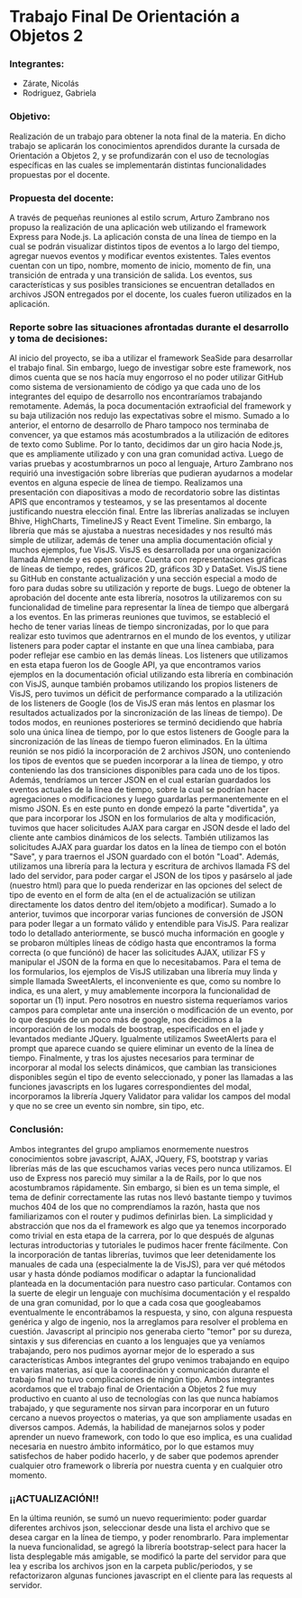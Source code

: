 # Trabajo Final De Orientación a Objetos 2

### Integrantes:

* Zárate, Nicolás
* Rodriguez, Gabriela

### Objetivo:

Realización de un trabajo para obtener la nota final de la materia. En dicho trabajo se aplicarán los conocimientos aprendidos durante la cursada de Orientación a Objetos 2, y se profundizarán con el uso de tecnologías específicas en las cuales se implementarán distintas funcionalidades propuestas por el docente.

### Propuesta del docente:

A través de pequeñas reuniones al estilo scrum, Arturo Zambrano nos propuso la realización de una aplicación web utilizando el framework Express para Node.js. La aplicación consta de una línea de tiempo en la cual se podrán visualizar distintos tipos de eventos a lo largo del tiempo, agregar nuevos eventos y modificar eventos existentes. Tales eventos cuentan con un tipo, nombre, momento de inicio, momento de fin, una transición de entrada y una transición de salida. Los eventos, sus características y sus posibles transiciones se encuentran detallados en archivos JSON entregados por el docente, los cuales fueron utilizados en la aplicación.


### Reporte sobre las situaciones afrontadas durante el desarrollo y toma de decisiones:

Al inicio del proyecto, se iba a utilizar el framework SeaSide para desarrollar el trabajo final. Sin embargo, luego de investigar sobre este framework, nos dimos cuenta que se nos hacía muy engorroso el no poder utilizar GitHub como sistema de versionamiento de código ya que cada uno de los integrantes del equipo de desarrollo nos encontraríamos trabajando remotamente. Además, la poca documentación extraoficial del framework y su baja utilización nos redujo las expectativas sobre el mismo. Sumado a lo anterior, el entorno de desarrollo de Pharo tampoco nos terminaba de convencer, ya que estamos más acostumbrados a la utilización de editores de texto como Sublime. Por lo tanto, decidimos dar un giro hacia Node.js, que es ampliamente utilizado y con una gran comunidad activa.
Luego de varias pruebas y acostumbrarnos un poco al lenguaje, Arturo Zambrano nos requirió una investigación sobre librerías que pudieran ayudarnos a modelar eventos en alguna especie de línea de tiempo. Realizamos una presentación con diapositivas a modo de recordatorio sobre las distintas APIS que encontramos y testeamos, y se las presentamos al docente justificando nuestra elección final. Entre las librerías analizadas se incluyen Bhive, HighCharts, TimelineJS y React Event Timeline. Sin embargo, la librería que más se ajustaba a nuestras necesidades y nos resultó más simple de utilizar, además de tener una amplia documentación oficial y muchos ejemplos, fue VisJS. 
VisJS es desarrollada por una organización llamada Almende y es open source. Cuenta con representaciones gráficas de líneas de tiempo, redes, gráficos 2D, gráficos 3D y DataSet. VisJS tiene su GitHub en constante actualización y una sección especial a modo de foro para dudas sobre su utilización y reporte de bugs.
Luego de obtener la aprobación del docente ante esta librería, nosotros la utilizaremos con su funcionalidad de timeline para representar la línea de tiempo que albergará a los eventos.
En las primeras reuniones que tuvimos, se estableció el hecho de tener varias líneas de tiempo sincronizadas, por lo que para realizar esto tuvimos que adentrarnos en el mundo de los eventos, y utilizar listeners para poder captar el instante en que una línea cambiaba, para poder reflejar ese cambio en las demás líneas. Los listeners que utilizamos en esta etapa fueron los de Google API, ya que encontramos varios ejemplos en la documentación oficial utilizando esta librería en combinación con VisJS, aunque también probamos utilizando los propios listeners de VisJS, pero tuvimos un déficit de performance comparado a la utilización de los listeners de Google (los de VisJS eran más lentos en plasmar los resultados actualizados por la sincronización de las líneas de tiempo). De todos modos, en reuniones posteriores se terminó decidiendo que habría solo una única línea de tiempo, por lo que estos listeners de Google para la sincronización de las líneas de tiempo fueron eliminados.
En la última reunión se nos pidió la incorporación de 2 archivos JSON, uno conteniendo los tipos de eventos que se pueden incorporar a la línea de tiempo, y otro conteniendo las dos transiciones disponibles para cada uno de los tipos. Además, tendríamos un tercer JSON en el cual estarían guardados los eventos actuales de la línea de tiempo, sobre la cual se podrían hacer agregaciones o modificaciones y luego guardarlas permanentemente en el mismo JSON. Es en este punto en donde empezó la parte "divertida", ya que para incorporar los JSON en los formularios de alta y modificación, tuvimos que hacer solicitudes AJAX para cargar en JSON desde el lado del cliente ante cambios dinámicos de los selects. También utilizamos las solicitudes AJAX para guardar los datos en la línea de tiempo con el botón "Save", y para traernos el JSON guardado con el botón "Load". Además, utilizamos una librería para la lectura y escritura de archivos llamada FS del lado del servidor, para poder cargar el JSON de los tipos y pasárselo al jade (nuestro html) para que lo pueda renderizar en las opciones del select de tipo de evento en el form de alta (en el de actualización se utilizan directamente los datos dentro del item/objeto a modificar). Sumado a lo anterior, tuvimos que incorporar varias funciones de conversión de JSON para poder llegar a un formato válido y entendible para VisJS.
Para realizar todo lo detallado anteriormente, se buscó mucha información en google y se probaron múltiples líneas de código hasta que encontramos la forma correcta (o que funciónó) de hacer las solicitudes AJAX, utilizar FS y manipular el JSON de la forma en que lo necesitabamos.
Para el tema de los formularios, los ejemplos de VisJS utilizaban una librería muy linda y simple llamada SweetAlerts, el inconveniente es que, como su nombre lo indica, es una alert, y muy amablemente incorpora la funcionalidad de soportar un (1) input. Pero nosotros en nuestro sistema requeríamos varios campos para completar ante una inserción o modificación de un evento, por lo que después de un poco más de google, nos decidimos a la incorporación de los modals de boostrap, especificados en el jade y levantados mediante JQuery. Igualmente utilizamos SweetAlerts para el prompt que aparece cuando se quiere eliminar un evento de la línea de tiempo.
Finalmente, y tras los ajustes necesarios para terminar de incorporar al modal los selects dinámicos, que cambian las transiciones disponibles según el tipo de evento seleccionado, y poner las llamadas a las funciones javascripts en los lugares correspondientes del modal, incorporamos la librería Jquery Validator para validar los campos del modal y que no se cree un evento sin nombre, sin tipo, etc.

### Conclusión:

Ambos integrantes del grupo ampliamos enormemente nuestros conocimientos sobre javascript, AJAX, JQuery, FS, bootstrap y varias librerías más de las que escuchamos varias veces pero nunca utilizamos. El uso de Express nos pareció muy similar a la de Rails, por lo que nos acostumbramos rápidamente. Sin embargo, si bien es un tema simple, el tema de definir correctamente las rutas nos llevó bastante tiempo y tuvimos muchos 404 de los que no comprendíamos la razón, hasta que nos familiarizamos con el router y pudimos definirlas bien. La simplicidad y abstracción que nos da el framework es algo que ya tenemos incorporado como trivial en esta etapa de la carrera, por lo que después de algunas lecturas introductorias y tutoriales le pudimos hacer frente fácilmente. Con la incorporación de tantas librerías, tuvimos que leer detenidamente los manuales de cada una (especialmente la de VisJS), para ver qué métodos usar y hasta dónde podíamos modificar o adaptar la funcionalidad planteada en la documentación para nuestro caso particular. Contamos con la suerte de elegir un lenguaje con muchísima documentación y el respaldo de una gran comunidad, por lo que a cada cosa que googleabamos eventualmente le encontrábamos la respuesta, y sino, con alguna respuesta genérica y algo de ingenio, nos la arreglamos para resolver el problema en cuestión. Javascript al principio nos generaba cierto "temor" por su dureza, sintaxis y sus diferencias en cuanto a los lenguajes que ya veníamos trabajando, pero nos pudimos ayornar mejor de lo esperado a sus características
Ambos integrantes del grupo venimos trabajando en equipo en varias materias, así que la coordinación y comunicación durante el trabajo final no tuvo complicaciones de ningún tipo. Ambos integrantes acordamos que el trabajo final de Orientación a Objetos 2 fue muy productivo en cuanto al uso de tecnologías con las que nunca habíamos trabajado, y que seguramente nos sirvan para incorporar en un futuro cercano a nuevos proyectos o materias, ya que son ampliamente usadas en diversos campos. Además, la habilidad de manejarnos solos y poder aprender un nuevo framework, con todo lo que eso implica, es una cualidad necesaria en nuestro ámbito informático, por lo que estamos muy satisfechos de haber podido hacerlo, y de saber que podemos aprender cualquier otro framework o librería por nuestra cuenta y en cualquier otro momento.



### ¡¡ACTUALIZACIÓN!!

En la última reunión, se sumó un nuevo requerimiento: poder guardar diferentes archivos json, seleccionar desde una lista el archivo que se desea cargar en la línea de tiempo, y poder renombrarlo.
Para implementar la nueva funcionalidad, se agregó la librería bootstrap-select para hacer la lista desplegable más amigable, se modificó la parte del servidor para que lea y escriba los archivos json en la carpeta public/periodos, y se refactorizaron algunas funciones javascript en el cliente para las requests al servidor.